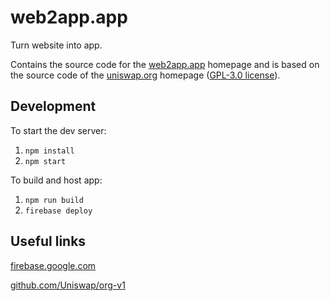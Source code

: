 # web2app.app

Turn website into app.

Contains the source code for the [web2app.app](https://web2app.app) homepage and is based on the source code of the [uniswap.org](https://uniswap.org) homepage ([GPL-3.0 license](https://github.com/web2app-app/app-v1/blob/main/LICENSE)).

## Development

To start the dev server:

1. `npm install`
2. `npm start`

To build and host app:

1. `npm run build`
2. `firebase deploy`

## Useful links

[firebase.google.com](https://firebase.google.com)

[github.com/Uniswap/org-v1](https://github.com/Uniswap/org-v1)
